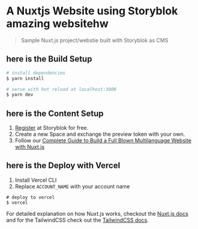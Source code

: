 # A Nuxtjs Website using Storyblok amazing websitehw

> Sample Nuxt.js project/webstie built with Storyblok as CMS

## here is the Build Setup

```bash
# install dependencies
$ yarn install

# serve with hot reload at localhost:3000
$ yarn dev
```

## here is the Content Setup

1. [Register](https://app.storyblok.com/#!/signup) at Storyblok for free.
2. Create a new Space and exchange the preview token with your own.
3. Follow our [Complete Guide to Build a Full Blown Multilanguage Website with Nuxt.js](https://www.storyblok.com/tp/nuxt-js-multilanguage-website-tutorial)

## here is the Deploy with Vercel

1. Install Vercel CLI
2. Replace `ACCOUNT_NAME` with your account name

```
# deploy to vercel
$ vercel
```



For detailed explanation on how Nuxt.js works, checkout the [Nuxt.js docs](https://nuxtjs.org) and for the TailwindCSS check out the [TailwindCSS docs](https://tailwindcss.com/docs/installation).
